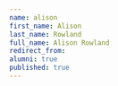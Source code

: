 ```yaml
---
name: alison
first_name: Alison
last_name: Rowland
full_name: Alison Rowland
redirect_from: 
alumni: true
published: true
---
```


